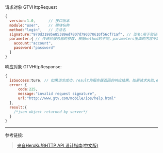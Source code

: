 

请求对象
GTVHttpRequest

``` javascript
{
  version:1.0,      // 接口版本
  module:"user",    // 模块名称
  method:"login",   // 方法名
  signature:"970d3198be85389ed7807d790370610f56cf71af", // 签名:用于验证客户端有权访问接口
  parameter:{ // 传递给服务器的参数，根据method的不同，parameters里面的内容不同.
    account:"account",
    password:"password"
  }
}
```

响应对象
GTVHttpResponse:
```javascript
{
  isSuccess:ture, // 如果请求成功，result为服务器返回的响应结果。如果请求失败,error为服务器返回的错误信息。
  error: {
      code:225,
      message:"invalid request signature",
      url:"http://www.gtv.com/mobile/ios/help.html"
  },
  result:{
    /*json object returned by server*/
  }
}
```
---

参考链接:
> [来自HeroKu的HTTP API 设计指南(中文版)](http://get.jobdeer.com/343.get)
